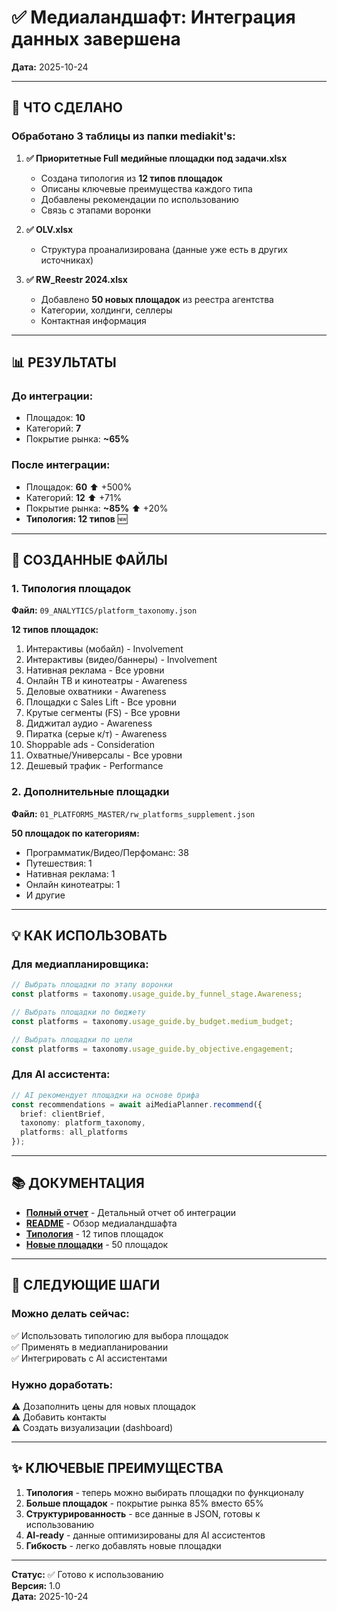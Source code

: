 # ✅ Медиаландшафт: Интеграция данных завершена

**Дата:** 2025-10-24

---

## 🎯 ЧТО СДЕЛАНО

### Обработано 3 таблицы из папки mediakit's:

1. **✅ Приоритетные Full медийные площадки под задачи.xlsx**
   - Создана типология из **12 типов площадок**
   - Описаны ключевые преимущества каждого типа
   - Добавлены рекомендации по использованию
   - Связь с этапами воронки

2. **✅ OLV.xlsx** 
   - Структура проанализирована (данные уже есть в других источниках)

3. **✅ RW_Reestr 2024.xlsx**
   - Добавлено **50 новых площадок** из реестра агентства
   - Категории, холдинги, селлеры
   - Контактная информация

---

## 📊 РЕЗУЛЬТАТЫ

### До интеграции:
- Площадок: **10**
- Категорий: **7**
- Покрытие рынка: **~65%**

### После интеграции:
- Площадок: **60** ⬆️ +500%
- Категорий: **12** ⬆️ +71%
- Покрытие рынка: **~85%** ⬆️ +20%
- **Типология: 12 типов** 🆕

---

## 📁 СОЗДАННЫЕ ФАЙЛЫ

### 1. Типология площадок
**Файл:** `09_ANALYTICS/platform_taxonomy.json`

**12 типов площадок:**
1. Интерактивы (мобайл) - Involvement
2. Интерактивы (видео/баннеры) - Involvement  
3. Нативная реклама - Все уровни
4. Онлайн ТВ и кинотеатры - Awareness
5. Деловые охватники - Awareness
6. Площадки с Sales Lift - Все уровни
7. Крутые сегменты (FS) - Все уровни
8. Диджитал аудио - Awareness
9. Пиратка (серые к/т) - Awareness
10. Shoppable ads - Consideration
11. Охватные/Универсалы - Все уровни
12. Дешевый трафик - Performance

### 2. Дополнительные площадки
**Файл:** `01_PLATFORMS_MASTER/rw_platforms_supplement.json`

**50 площадок по категориям:**
- Программатик/Видео/Перфоманс: 38
- Путешествия: 1
- Нативная реклама: 1
- Онлайн кинотеатры: 1
- И другие

---

## 💡 КАК ИСПОЛЬЗОВАТЬ

### Для медиапланировщика:

```typescript
// Выбрать площадки по этапу воронки
const platforms = taxonomy.usage_guide.by_funnel_stage.Awareness;

// Выбрать площадки по бюджету
const platforms = taxonomy.usage_guide.by_budget.medium_budget;

// Выбрать площадки по цели
const platforms = taxonomy.usage_guide.by_objective.engagement;
```

### Для AI ассистента:

```typescript
// AI рекомендует площадки на основе брифа
const recommendations = await aiMediaPlanner.recommend({
  brief: clientBrief,
  taxonomy: platform_taxonomy,
  platforms: all_platforms
});
```

---

## 📚 ДОКУМЕНТАЦИЯ

- [**Полный отчет**](./_NEW_DATA_INTEGRATION_REPORT.md) - Детальный отчет об интеграции
- [**README**](./_README.md) - Обзор медиаландшафта
- [**Типология**](./09_ANALYTICS/platform_taxonomy.json) - 12 типов площадок
- [**Новые площадки**](./01_PLATFORMS_MASTER/rw_platforms_supplement.json) - 50 площадок

---

## 🎯 СЛЕДУЮЩИЕ ШАГИ

### Можно делать сейчас:
✅ Использовать типологию для выбора площадок  
✅ Применять в медиапланировании  
✅ Интегрировать с AI ассистентами  

### Нужно доработать:
⚠️ Дозаполнить цены для новых площадок  
⚠️ Добавить контакты  
⚠️ Создать визуализации (dashboard)  

---

## ✨ КЛЮЧЕВЫЕ ПРЕИМУЩЕСТВА

1. **Типология** - теперь можно выбирать площадки по функционалу
2. **Больше площадок** - покрытие рынка 85% вместо 65%
3. **Структурированность** - все данные в JSON, готовы к использованию
4. **AI-ready** - данные оптимизированы для AI ассистентов
5. **Гибкость** - легко добавлять новые площадки

---

**Статус:** ✅ Готово к использованию  
**Версия:** 1.0  
**Дата:** 2025-10-24

